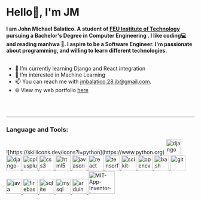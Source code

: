 

<h1>Hello👋, I'm JM</h1>
<b>I am John Michael Balatico. A student of <a href="https://www.feutech.edu.ph/">FEU Institute of Technology</a> pursuing a Bachelor's Degree in Computer Engineering . I like coding💻  and reading manhwa 📖.
I aspire to be a Software Engineer. I'm passionate about programming, and willing to learn different technologies.</b>
<br>
<br>

- 🌱 I’m currently learning Django and React integration<br>
- 👀 I’m interested in Machine Learning
- 📫 You can reach me with <a href="mailto:jmbalatico.28.jb@gmail.com" target="_blank">jmbalatico.28.jb@gmail.com</a>.<br>
- 🌐 View my web portfolio [here](https://jm-balatico.vercel.app/)
<!---
- 💞️ I’m looking to collaborate on ...
- 📫 How to reach me ...
- 😄 Pronouns: ...
- ⚡ Fun fact: ...
--->
<!---
Emmm-07/Emmm-07 is a ✨ special ✨ repository because its `README.md` (this file) appears on your GitHub profile.
You can click the Preview link to take a look at your changes.
--->
<br><br>
<hr>


<h3>Language and Tools:</h3>
<p>
<!--         <a href="https://www.python.org" target="_blank" rel="noreferrer"> <img src="https://skillicons.dev/icons?i=python" alt="python" width="40" height="40"/> </a> -->
        ![https://skillicons.dev/icons?i=python](https://www.python.org)
        <a href="https://www.djangoproject.com/" target="_blank" rel="noreferrer"> <img src="https://skillicons.dev/icons?i=django" alt="django" width="40" height="40"/> </a>
        <a href="https://www.django-rest-framework.org/" target="_blank" rel="noreferrer"> <img src="https://cdn.jsdelivr.net/gh/devicons/devicon@latest/icons/djangorest/djangorest-original.svg" alt="django-rest-framework" width="40" height="40"/> </a>
        <a href="https://www.w3schools.com/cpp/" target="_blank" rel="noreferrer"> <img src="https://skillicons.dev/icons?i=cpp" alt="cplusplus" width="40" height="40"/> </a>  
        <a href="https://www.w3schools.com/css/" target="_blank" rel="noreferrer"> <img src="https://skillicons.dev/icons?i=css" alt="css3" width="40" height="40"/> </a> 
        <a href="https://www.w3.org/html/" target="_blank" rel="noreferrer"> <img src="https://skillicons.dev/icons?i=html" alt="html5" width="40" height="40"/> </a> 
        <a href="https://developer.mozilla.org/en-US/docs/Web/JavaScript" target="_blank" rel="noreferrer"> <img src="https://skillicons.dev/icons?i=javascript" alt="javascript" width="40" height="40"/> </a>
        <a href="https://reactjs.org/" target="_blank" rel="noreferrer"> <img src="https://skillicons.dev/icons?i=react" alt="react" width="40" height="40"/> </a>    
        <a href="https://www.tensorflow.org/" target="_blank" rel="noreferrer"> <img src="https://skillicons.dev/icons?i=tensorflow" alt="tensorflow" width="40" height="40"/> </a> 
        <a href="https://scikit-learn.org/" target="_blank" rel="noreferrer"> <img src="https://skillicons.dev/icons?i=scikitlearn" alt="scikit-learn" width="40" height="40"/> </a> 
        <a href="https://opencv.org/" target="_blank" rel="noreferrer"> <img src="https://skillicons.dev/icons?i=opencv" alt="opencv" width="40" height="40"/> </a> 
        <a href="https://www.gnu.org/software/bash/" target="_blank" rel="noreferrer"> <img src="https://skillicons.dev/icons?i=bash" alt="bash" width="40" height="40"/> </a>
        <a href="https://git-scm.com/" target="_blank" rel="noreferrer"> <img src="https://skillicons.dev/icons?i=git" alt="git" width="40" height="40"/> </a> 
        <a href="https://www.java.com" target="_blank" rel="noreferrer"> <img src="https://skillicons.dev/icons?i=java" alt="java" width="40" height="40"/> </a> 
        <a href="https://firebase.google.com/" target="_blank" rel="noreferrer"> <img src="https://skillicons.dev/icons?i=firebase" alt="firebase" width="40" height="40"/> </a> 
        <a href="https://www.sqlite.org/" target="_blank" rel="noreferrer"> <img src="https://skillicons.dev/icons?i=sqlite" alt="sqlite" width="40" height="40"/> </a>
        <a href="https://www.mysql.com/" target="_blank" rel="noreferrer"> <img src="https://skillicons.dev/icons?i=mysql" alt="mysql" width="40" height="40"/> </a>    
        <a href="https://www.arduino.cc/" target="_blank" rel="noreferrer"> <img src="https://skillicons.dev/icons?i=arduino" alt="arduino" width="40" height="40"/> </a>   
        <a href="https://ai2.appinventor.mit.edu/" target="_blank" rel="noreferrer"> <img src="https://vectorseek.com/wp-content/uploads/2023/05/MIT-App-Inventor-Logo-Vector.jpg" alt="MIT-App-Inventor-Logo-Vector" width="70" height="60"/> </a> 
    </p>
